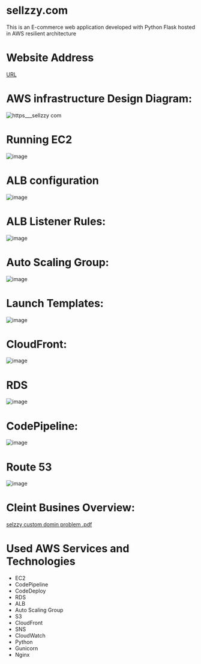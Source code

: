# sellzzy.com
This is an E-commerce web application developed with Python Flask hosted in AWS resilient architecture
# Website Address

[URL](https://www.sellzzy.com/)
# AWS infrastructure Design Diagram:
![https___sellzzy com](https://github.com/user-attachments/assets/1668d2b7-3561-48ae-b43b-d9099cd44097)
# Running EC2
![image](https://github.com/user-attachments/assets/7ce44aae-5a55-4a19-8e36-c1d2f0814439)
# ALB configuration
![image](https://github.com/user-attachments/assets/4f2d64d1-dfd4-4d6c-9325-daa887f4f238)
# ALB Listener Rules:
![image](https://github.com/user-attachments/assets/dd9d9c54-8d35-44b0-bbda-6222cc123844)
# Auto Scaling Group:
![image](https://github.com/user-attachments/assets/d7fd0eee-1163-499b-b985-0de8937a5757)
# Launch Templates:
![image](https://github.com/user-attachments/assets/93d72ff9-ed16-4d29-a026-8f589c5a63cb)
# CloudFront:
![image](https://github.com/user-attachments/assets/ccf4ee45-915b-415e-b8a8-37db50434949)
# RDS
![image](https://github.com/user-attachments/assets/8585639c-8793-4646-9c43-0c7b310a61c7)
# CodePipeline:
![image](https://github.com/user-attachments/assets/f92af19e-97b7-49df-b8c1-ab5ef64e3763)
# Route 53
![image](https://github.com/user-attachments/assets/ec8a3a99-dbd6-48c8-8560-0697314ddf26)
# Cleint Busines Overview:
[selzzy custom domin problem .pdf](https://github.com/user-attachments/files/17444783/selzzy.custom.domin.problem.pdf)
# Used AWS Services and Technologies
- EC2
- CodePipeline
- CodeDeploy
- RDS
- ALB
- Auto Scaling Group
- S3
- CloudFront
- SNS
- CloudWatch
- Python
- Gunicorn
- Nginx
